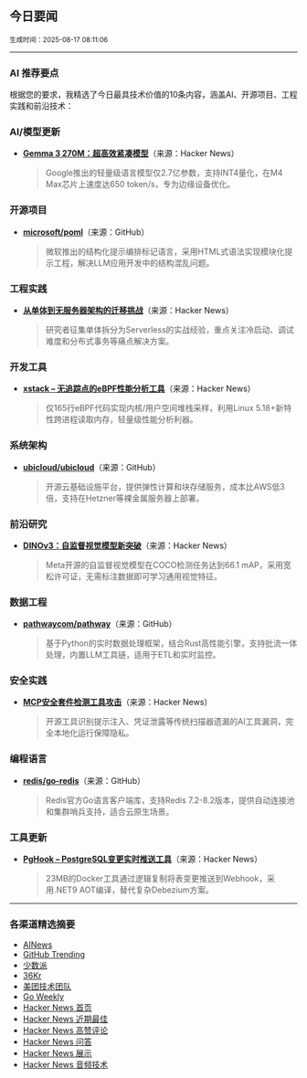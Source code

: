 ## 今日要闻

<sub> 生成时间：2025-08-17 08:11:06</sub>


---

### AI 推荐要点

根据您的要求，我精选了今日最具技术价值的10条内容，涵盖AI、开源项目、工程实践和前沿技术：

### AI/模型更新
- **[Gemma 3 270M：超高效紧凑模型](https://news.ycombinator.com/item?id=44902148)**（来源：Hacker News）  
  > Google推出的轻量级语言模型仅2.7亿参数，支持INT4量化，在M4 Max芯片上速度达650 token/s，专为边缘设备优化。

### 开源项目
- **[microsoft/poml](https://github.com/microsoft/poml)**（来源：GitHub）  
  > 微软推出的结构化提示编排标记语言，采用HTML式语法实现模块化提示工程，解决LLM应用开发中的结构混乱问题。

### 工程实践
- **[从单体到无服务器架构的迁移挑战](https://news.ycombinator.com/item?id=44903828)**（来源：Hacker News）  
  > 研究者征集单体拆分为Serverless的实战经验，重点关注冷启动、调试难度和分布式事务等痛点解决方案。

### 开发工具
- **[xstack – 无追踪点的eBPF性能分析工具](https://news.ycombinator.com/item?id=44906222)**（来源：Hacker News）  
  > 仅165行eBPF代码实现内核/用户空间堆栈采样，利用Linux 5.18+新特性跨进程读取内存，轻量级性能分析利器。

### 系统架构
- **[ubicloud/ubicloud](https://github.com/ubicloud/ubicloud)**（来源：GitHub）  
  > 开源云基础设施平台，提供弹性计算和块存储服务，成本比AWS低3倍，支持在Hetzner等裸金属服务器上部署。

### 前沿研究
- **[DINOv3：自监督视觉模型新突破](https://news.ycombinator.com/item?id=44904993)**（来源：Hacker News）  
  > Meta开源的自监督视觉模型在COCO检测任务达到66.1 mAP，采用宽松许可证，无需标注数据即可学习通用视觉特征。

### 数据工程
- **[pathwaycom/pathway](https://github.com/pathwaycom/pathway)**（来源：GitHub）  
  > 基于Python的实时数据处理框架，结合Rust高性能引擎，支持批流一体处理，内置LLM工具链，适用于ETL和实时监控。

### 安全实践
- **[MCP安全套件检测工具攻击](https://news.ycombinator.com/item?id=44904974)**（来源：Hacker News）  
  > 开源工具识别提示注入、凭证泄露等传统扫描器遗漏的AI工具漏洞，完全本地化运行保障隐私。

### 编程语言
- **[redis/go-redis](https://github.com/redis/go-redis)**（来源：GitHub）  
  > Redis官方Go语言客户端库，支持Redis 7.2-8.2版本，提供自动连接池和集群哨兵支持，适合云原生场景。

### 工具更新
- **[PgHook – PostgreSQL变更实时推送工具](https://news.ycombinator.com/item?id=44910671)**（来源：Hacker News）  
  > 23MB的Docker工具通过逻辑复制将表变更推送到Webhook，采用.NET9 AOT编译，替代复杂Debezium方案。

---

### 各渠道精选摘要
- [AINews](./ai_news_summary_2025-08-17.md)
- [GitHub Trending](./github_trending_2025-08-17.md)
- [少数派](./shaoshupai_2025-08-17.md)
- [36Kr](./36kr_summary_2025-08-17.md)
- [美团技术团队](./meituan_2025-08-17.md)
- [Go Weekly](./go_weekly_2025-08-17.md)
- [Hacker News 首页](./hacker_news_frontpage_2025-08-17.md)
- [Hacker News 近期最佳](./hacker_news_best_2025-08-17.md)
- [Hacker News 高赞评论](./hacker_news_top_comments_2025-08-17.md)
- [Hacker News 问答](./hacker_news_ask_2025-08-17.md)
- [Hacker News 展示](./hacker_news_show_2025-08-17.md)
- [Hacker News 音频技术](./hacker_news_audio_tech_2025-08-17.md)
